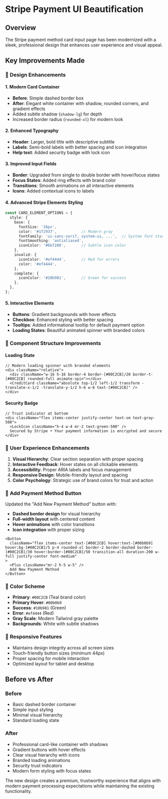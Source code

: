# Stripe Payment UI Beautification

## Overview

The Stripe payment method card input page has been modernized with a sleek, professional design that enhances user experience and visual appeal.

## Key Improvements Made

### 🎨 **Design Enhancements**

#### 1. **Modern Card Container**
- **Before**: Simple dashed border box
- **After**: Elegant white container with shadow, rounded corners, and gradient effects
- Added subtle shadow (`shadow-lg`) for depth
- Increased border radius (`rounded-xl`) for modern look

#### 2. **Enhanced Typography**
- **Header**: Larger, bold title with descriptive subtitle
- **Labels**: Semi-bold labels with better spacing and icon integration
- **Help text**: Added security badge with lock icon

#### 3. **Improved Input Fields**
- **Border**: Upgraded from single to double border with hover/focus states
- **Focus States**: Added ring effects with brand color
- **Transitions**: Smooth animations on all interactive elements
- **Icons**: Added contextual icons to labels

#### 4. **Advanced Stripe Elements Styling**
```typescript
const CARD_ELEMENT_OPTIONS = {
  style: {
    base: {
      fontSize: '16px',
      color: '#1f2937',           // Modern gray
      fontFamily: 'ui-sans-serif, system-ui, ...',  // System font stack
      fontSmoothing: 'antialiased',
      iconColor: '#6b7280',       // Subtle icon color
    },
    invalid: {
      iconColor: '#ef4444',       // Red for errors
      color: '#ef4444',
    },
    complete: {
      iconColor: '#10b981',       // Green for success
    },
  },
};
```

#### 5. **Interactive Elements**
- **Buttons**: Gradient backgrounds with hover effects
- **Checkbox**: Enhanced styling with better spacing
- **Tooltips**: Added informational tooltip for default payment option
- **Loading States**: Beautiful animated spinner with branded colors

### 🔧 **Component Structure Improvements**

#### Loading State
```tsx
// Modern loading spinner with branded elements
<div className="relative">
  <div className="w-16 h-16 border-4 border-[#00C2CB]/20 border-t-[#00C2CB] rounded-full animate-spin"></div>
  <CreditCard className="absolute top-1/2 left-1/2 transform -translate-x-1/2 -translate-y-1/2 h-6 w-6 text-[#00C2CB]" />
</div>
```

#### Security Badge
```tsx
// Trust indicator at bottom
<div className="flex items-center justify-center text-sm text-gray-500">
  <LockIcon className="h-4 w-4 mr-2 text-green-500" />
  Secured by Stripe • Your payment information is encrypted and secure
</div>
```

### 🎯 **User Experience Enhancements**

1. **Visual Hierarchy**: Clear section separation with proper spacing
2. **Interactive Feedback**: Hover states on all clickable elements  
3. **Accessibility**: Proper ARIA labels and focus management
4. **Responsive Design**: Mobile-friendly layout and spacing
5. **Color Psychology**: Strategic use of brand colors for trust and action

### 🚀 **Add Payment Method Button**

Updated the "Add New Payment Method" button with:
- **Dashed border design** for visual hierarchy
- **Full-width layout** with centered content
- **Hover animations** with color transitions
- **Icon integration** with proper sizing

```tsx
<Button
  className="flex items-center text-[#00C2CB] hover:text-[#00b0b9] hover:bg-[#00C2CB]/5 p-4 rounded-xl border-2 border-dashed border-[#00C2CB]/30 hover:border-[#00C2CB]/50 transition-all duration-200 w-full justify-center font-medium"
>
  <Plus className="mr-2 h-5 w-5" />
  Add New Payment Method
</Button>
```

### 🎨 **Color Scheme**

- **Primary**: `#00C2CB` (Teal brand color)
- **Primary Hover**: `#00b0b9` 
- **Success**: `#10b981` (Green)
- **Error**: `#ef4444` (Red)
- **Gray Scale**: Modern Tailwind gray palette
- **Backgrounds**: White with subtle shadows

### 📱 **Responsive Features**

- Maintains design integrity across all screen sizes
- Touch-friendly button sizes (minimum 44px)
- Proper spacing for mobile interaction
- Optimized layout for tablet and desktop

## Before vs After

### Before
- Basic dashed border container
- Simple input styling
- Minimal visual hierarchy
- Standard loading state

### After
- Professional card-like container with shadows
- Gradient buttons with hover effects
- Clear visual hierarchy with icons
- Branded loading animations
- Security trust indicators
- Modern form styling with focus states

The new design creates a premium, trustworthy experience that aligns with modern payment processing expectations while maintaining the existing functionality.